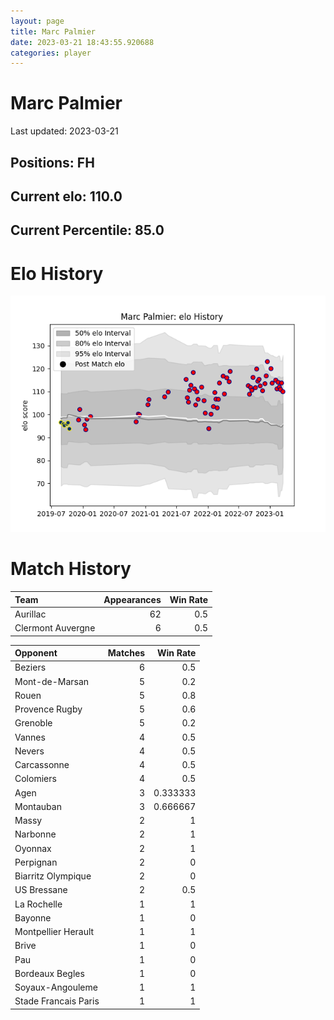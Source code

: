 ```yaml
---  
layout: page  
title: Marc Palmier  
date: 2023-03-21 18:43:55.920688  
categories: player  
---
```

# Marc Palmier


Last updated: 2023-03-21
## Positions: FH

## Current elo: 110.0

## Current Percentile: 85.0

# Elo History


![elo history](history_MarcPalmier.png)
# Match History


| Team              |   Appearances |   Win Rate |
|:------------------|--------------:|-----------:|
| Aurillac          |            62 |        0.5 |
| Clermont Auvergne |             6 |        0.5 |

| Opponent             |   Matches |   Win Rate |
|:---------------------|----------:|-----------:|
| Beziers              |         6 |   0.5      |
| Mont-de-Marsan       |         5 |   0.2      |
| Rouen                |         5 |   0.8      |
| Provence Rugby       |         5 |   0.6      |
| Grenoble             |         5 |   0.2      |
| Vannes               |         4 |   0.5      |
| Nevers               |         4 |   0.5      |
| Carcassonne          |         4 |   0.5      |
| Colomiers            |         4 |   0.5      |
| Agen                 |         3 |   0.333333 |
| Montauban            |         3 |   0.666667 |
| Massy                |         2 |   1        |
| Narbonne             |         2 |   1        |
| Oyonnax              |         2 |   1        |
| Perpignan            |         2 |   0        |
| Biarritz Olympique   |         2 |   0        |
| US Bressane          |         2 |   0.5      |
| La Rochelle          |         1 |   1        |
| Bayonne              |         1 |   0        |
| Montpellier Herault  |         1 |   1        |
| Brive                |         1 |   0        |
| Pau                  |         1 |   0        |
| Bordeaux Begles      |         1 |   0        |
| Soyaux-Angouleme     |         1 |   1        |
| Stade Francais Paris |         1 |   1        |